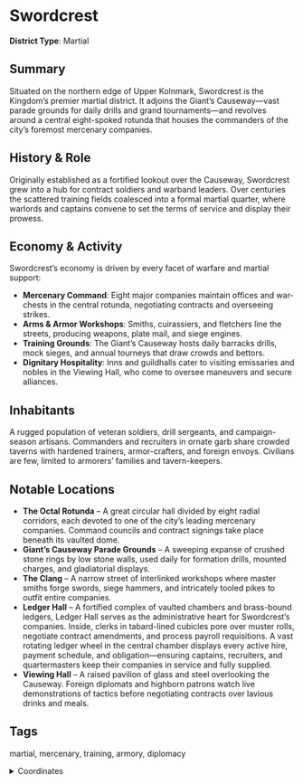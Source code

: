 # Swordcrest

**District Type**: Martial

## Summary

Situated on the northern edge of Upper Kolnmark, Swordcrest is the Kingdom’s premier martial district. It adjoins the Giant’s Causeway—vast parade grounds for daily drills and grand tournaments—and revolves around a central eight-spoked rotunda that houses the commanders of the city’s foremost mercenary companies.

## History & Role

Originally established as a fortified lookout over the Causeway, Swordcrest grew into a hub for contract soldiers and warband leaders. Over centuries the scattered training fields coalesced into a formal martial quarter, where warlords and captains convene to set the terms of service and display their prowess.

## Economy & Activity

Swordcrest’s economy is driven by every facet of warfare and martial support:  
- **Mercenary Command**: Eight major companies maintain offices and war-chests in the central rotunda, negotiating contracts and overseeing strikes.  
- **Arms & Armor Workshops**: Smiths, cuirassiers, and fletchers line the streets, producing weapons, plate mail, and siege engines.  
- **Training Grounds**: The Giant’s Causeway hosts daily barracks drills, mock sieges, and annual tourneys that draw crowds and bettors.  
- **Dignitary Hospitality**: Inns and guildhalls cater to visiting emissaries and nobles in the Viewing Hall, who come to oversee maneuvers and secure alliances.

## Inhabitants

A rugged population of veteran soldiers, drill sergeants, and campaign-season artisans. Commanders and recruiters in ornate garb share crowded taverns with hardened trainers, armor-crafters, and foreign envoys. Civilians are few, limited to armorers’ families and tavern-keepers.

## Notable Locations

- **The Octal Rotunda** – A great circular hall divided by eight radial corridors, each devoted to one of the city’s leading mercenary companies. Command councils and contract signings take place beneath its vaulted dome.  
- **Giant’s Causeway Parade Grounds** – A sweeping expanse of crushed stone rings by low stone walls, used daily for formation drills, mounted charges, and gladiatorial displays.  
- **The Clang** – A narrow street of interlinked workshops where master smiths forge swords, siege hammers, and intricately tooled pikes to outfit entire companies.  
- **Ledger Hall** – A fortified complex of vaulted chambers and brass-bound ledgers, Ledger Hall serves as the administrative heart for Swordcrest’s companies. Inside, clerks in tabard-lined cubicles pore over muster rolls, negotiate contract amendments, and process payroll requisitions. A vast rotating ledger wheel in the central chamber displays every active hire, payment schedule, and obligation—ensuring captains, recruiters, and quartermasters keep their companies in service and fully supplied.  
- **Viewing Hall** – A raised pavilion of glass and steel overlooking the Causeway. Foreign diplomats and highborn patrons watch live demonstrations of tactics before negotiating contracts over lavious drinks and meals.

## Tags

martial, mercenary, training, armory, diplomacy

<details>
<summary>Coordinates</summary>

- [5828,2344]
- [5816,2408]
- [5794,2446]
- [5822,2484]
- [5852,2548]
- [5910,2588]
- [5956,2662]
- [5970,2796]
- [6036,2834]
- [6078,2902]
- [6064,2940]
- [6290,3170]
- [6408,3178]
- [6476,3224]
- [7022,2746]
- [7004,2710]
- [7024,2680]
- [6954,2606]
- [6964,2580]
- [6708,2304]
- [6722,2278]
- [6680,2242]
- [6636,2234]
- [6624,2272]
- [6102,2664]
- [6074,2698]
- [5942,2516]
- [5858,2396]

</details>
